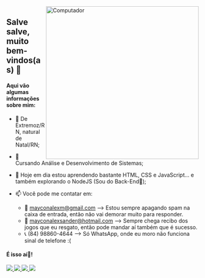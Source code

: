 <img src="https://raw.githubusercontent.com/MicaelliMedeiros/micaellimedeiros/master/image/computer-illustration.png" min-width="400px" max-width="400px" width="400px" align="right" alt="Computador">

## Salve salve, muito bem-vindos(as) 👋

#### Aqui vão algumas informações sobre mim:

- 🎯 De Extremoz/RN, natural de Natal/RN;

- 🎯 Cursando Análise e Desenvolvimento de Sistemas;

- 🎯 Hoje em dia estou aprendendo bastante HTML, CSS e JavaScript... e também explorando o NodeJS (Sou do Back-End💪);

- 📫 Você pode me contatar em:
    - 📩 mayconalexm@gmail.com        --> Estou sempre apagando spam na caixa de entrada, então não vai demorar muito para responder.
    - 📩 mayconalexsander@hotmail.com --> Sempre chega recibo dos jogos que eu resgato, então pode mandar aí também que é sucesso.
    - 📞 (84) 98860-4644              --> Só WhatsApp, onde eu moro não funciona sinal de telefone :(

#### É isso aí👋!

<p align="left">
  <a href="https://www.instagram.com/maico_alek" target="_blank" alt="Instagram">
    <img src="https://img.shields.io/badge/-Instagram-1C1C1C?style=for-the-badge&logo=Instagram&logoColor=FF00FF"/>
  </a>
  
  <a href="https://twitter.com/mayconalek" target="_blank" alt="Twitter">
    <img src="https://img.shields.io/badge/-Twitter-1C1C1C?style=for-the-badge&logo=Twitter&logoColor=1293D2"/>
  </a>
    
  <a href="https://www.linkedin.com/in/mayconalexsander" target="_blank" alt="LinkedIn">
    <img src="https://img.shields.io/badge/-Linkedin-1C1C1C?style=for-the-badge&logo=Linkedin&logoColor=1DA1F2"/>
  </a>
    
  <a href="https://codepen.io/mayconalexsander" target="_blank" alt="Codepen">
    <img src="https://img.shields.io/badge/-Codepen-1C1C1C?style=for-the-badge&logo=Codepen&logoColor=FFFFFF"/>
  </a>
</p>
